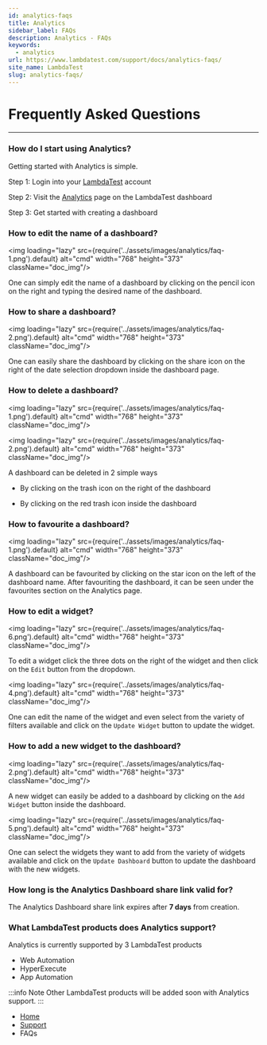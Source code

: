 ```yaml
---
id: analytics-faqs
title: Analytics
sidebar_label: FAQs
description: Analytics - FAQs
keywords:
  - analytics
url: https://www.lambdatest.com/support/docs/analytics-faqs/
site_name: LambdaTest
slug: analytics-faqs/
---
```


<script type="application/ld+json"
      dangerouslySetInnerHTML={{ __html: JSON.stringify({
       "@context": "https://schema.org",
        "@type": "BreadcrumbList",
        "itemListElement": [{
          "@type": "ListItem",
          "position": 1,
          "name": "Home",
          "item": "https://www.lambdatest.com"
        },{
          "@type": "ListItem",
          "position": 2,
          "name": "Support",
          "item": "https://www.lambdatest.com/support/docs/"
        },{
          "@type": "ListItem",
          "position": 3,
          "name": "Analytics FAQs",
          "item": "https://www.lambdatest.com/support/docs/analytics-faqs/"
        }]
      })
    }}
></script>

# Frequently Asked Questions

---

### How do I start using Analytics?

Getting started with Analytics is simple.

Step 1: Login into your [LambdaTest](https://www.lambdatest.com/) account

Step 2: Visit the [Analytics](https://analytics.lambdatest.com/) page on the LambdaTest dashboard

Step 3: Get started with creating a dashboard

### How to edit the name of a dashboard?

<img loading="lazy" src={require('../assets/images/analytics/faq-1.png').default} alt="cmd" width="768" height="373" className="doc_img"/>

One can simply edit the name of a dashboard by clicking on the pencil icon on the right and typing the desired name of the dashboard.

### How to share a dashboard?

<img loading="lazy" src={require('../assets/images/analytics/faq-2.png').default} alt="cmd" width="768" height="373" className="doc_img"/>

One can easily share the dashboard by clicking on the share icon on the right of the date selection dropdown inside the dashboard page.

### How to delete a dashboard?

<img loading="lazy" src={require('../assets/images/analytics/faq-1.png').default} alt="cmd" width="768" height="373" className="doc_img"/>

<img loading="lazy" src={require('../assets/images/analytics/faq-2.png').default} alt="cmd" width="768" height="373" className="doc_img"/>

A dashboard can be deleted in 2 simple ways

- By clicking on the trash icon on the right of the dashboard

- By clicking on the red trash icon inside the dashboard

### How to favourite a dashboard?

<img loading="lazy" src={require('../assets/images/analytics/faq-1.png').default} alt="cmd" width="768" height="373" className="doc_img"/>

A dashboard can be favourited by clicking on the star icon on the left of the dashboard name. After favouriting the dashboard, it can be seen under the favourites section on the Analytics page.

### How to edit a widget?

<img loading="lazy" src={require('../assets/images/analytics/faq-6.png').default} alt="cmd" width="768" height="373" className="doc_img"/>

To edit a widget click the three dots on the right of the widget and then click on the `Edit` button from the dropdown.

<img loading="lazy" src={require('../assets/images/analytics/faq-4.png').default} alt="cmd" width="768" height="373" className="doc_img"/>

One can edit the name of the widget and even select from the variety of filters available and click on the `Update Widget` button to update the widget.

### How to add a new widget to the dashboard?

<img loading="lazy" src={require('../assets/images/analytics/faq-2.png').default} alt="cmd" width="768" height="373" className="doc_img"/>

A new widget can easily be added to a dashboard by clicking on the `Add Widget` button inside the dashboard.

<img loading="lazy" src={require('../assets/images/analytics/faq-5.png').default} alt="cmd" width="768" height="373" className="doc_img"/>

One can select the widgets they want to add from the variety of widgets available and click on the `Update Dashboard` button to update the dashboard with the new widgets.

### How long is the Analytics Dashboard share link valid for?

The Analytics Dashboard share link expires after **7 days** from creation. 

### What LambdaTest products does Analytics support?

Analytics is currently supported by 3 LambdaTest products

- Web Automation
- HyperExecute
- App Automation

:::info Note
Other LambdaTest products will be added soon with Analytics support.
:::

<nav aria-label="breadcrumbs">
  <ul className="breadcrumbs">
    <li className="breadcrumbs__item">
      <a className="breadcrumbs__link" target="_self" href="https://www.lambdatest.com">
        Home
      </a>
    </li>
    <li className="breadcrumbs__item">
      <a className="breadcrumbs__link" target="_self" href="https://www.lambdatest.com/support/docs/">
        Support
      </a>
    </li>
    <li className="breadcrumbs__item breadcrumbs__item--active">
      <span className="breadcrumbs__link">
      FAQs </span>
    </li>
  </ul>
</nav>
